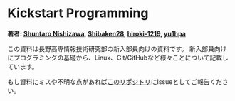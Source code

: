 # Kickstart Programming

**著者: [Shuntaro Nishizawa](https://github.com/shun-shobon), [Shibaken28](https://github.com/Shibaken28), [hiroki-1219](https://github.com/hiroki-1219), [yu1hpa](https://github.com/yu1hpa)**

この資料は長野高専情報技術研究部の新入部員向けの資料です。
新入部員向けにプログラミングの基礎から、Linux、Git/GitHubなど様々ことについて記載しています。

もし資料にミスや不明な点があれば[このリポジトリ](https://github.com/procon32/kickstart-programming)にIssueとしてご報告ください。

